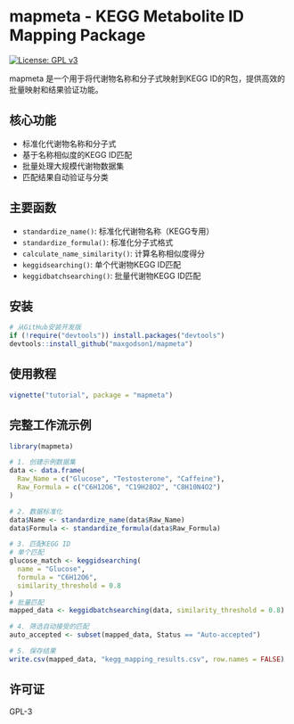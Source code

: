 # mapmeta - KEGG Metabolite ID Mapping Package

[![License: GPL v3](https://img.shields.io/badge/License-GPLv3-blue.svg)](https://www.gnu.org/licenses/gpl-3.0)

mapmeta 是一个用于将代谢物名称和分子式映射到KEGG ID的R包，提供高效的批量映射和结果验证功能。

## 核心功能

- 标准化代谢物名称和分子式
- 基于名称相似度的KEGG ID匹配
- 批量处理大规模代谢物数据集
- 匹配结果自动验证与分类

## 主要函数

- `standardize_name()`: 标准化代谢物名称（KEGG专用）
- `standardize_formula()`: 标准化分子式格式
- `calculate_name_similarity()`: 计算名称相似度得分
- `keggidsearching()`: 单个代谢物KEGG ID匹配
- `keggidbatchsearching()`: 批量代谢物KEGG ID匹配

## 安装

```r
# 从GitHub安装开发版
if (!require("devtools")) install.packages("devtools")
devtools::install_github("maxgodson1/mapmeta")
```

## 使用教程

```r
vignette("tutorial", package = "mapmeta")
```

## 完整工作流示例

```r
library(mapmeta)

# 1. 创建示例数据集
data <- data.frame(
  Raw_Name = c("Glucose", "Testosterone", "Caffeine"),
  Raw_Formula = c("C6H12O6", "C19H28O2", "C8H10N4O2")
)

# 2. 数据标准化
data$Name <- standardize_name(data$Raw_Name)
data$Formula <- standardize_formula(data$Raw_Formula)

# 3. 匹配KEGG ID
# 单个匹配
glucose_match <- keggidsearching(
  name = "Glucose",
  formula = "C6H12O6",
  similarity_threshold = 0.8
)
# 批量匹配
mapped_data <- keggidbatchsearching(data, similarity_threshold = 0.8)

# 4. 筛选自动接受的匹配
auto_accepted <- subset(mapped_data, Status == "Auto-accepted")

# 5. 保存结果
write.csv(mapped_data, "kegg_mapping_results.csv", row.names = FALSE)
```

## 许可证
GPL-3
